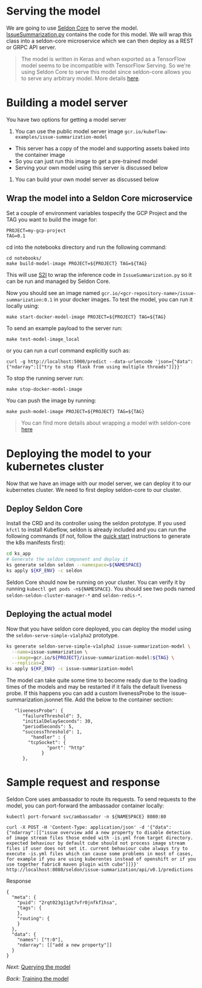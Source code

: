 # Serving the model

We are going to use [Seldon Core](https://github.com/SeldonIO/seldon-core) to serve the model. [IssueSummarization.py](notebooks/IssueSummarization.py) contains the code for this model. We will wrap this class into a seldon-core microservice which we can then deploy as a REST or GRPC API server.

> The model is written in Keras and when exported as a TensorFlow model seems to be incompatible with TensorFlow Serving. So we're using Seldon Core to serve this model since seldon-core allows you to serve any arbitrary model. More details [here](https://github.com/kubeflow/examples/issues/11#issuecomment-371005885).

#  Building a model server

You have two options for getting a model server

1. You can use the public model server image `gcr.io/kubeflow-examples/issue-summarization-model`

  * This server has a copy of the model and supporting assets baked into the container image
  * So you can just run this image to get a pre-trained model
  * Serving your own model using this server is discussed below

1. You can build your own model server as discussed below


## Wrap the model into a Seldon Core microservice

Set a couple of environment variables tospecify the GCP Project and the TAG you want to build the image for:

```
PROJECT=my-gcp-project
TAG=0.1
```

cd into the notebooks directory and run the following command:

```
cd notebooks/
make build-model-image PROJECT=${PROJECT} TAG=${TAG}
```

This will use [S2I](https://github.com/openshift/source-to-image)  to wrap the inference code in `IssueSummarization.py` so it can be run and managed by Seldon Core.


Now you should see an image named `gcr.io/<gcr-repository-name>/issue-summarization:0.1` in your docker images. To test the model, you can run it locally using:

```
make start-docker-model-image PROJECT=${PROJECT} TAG=${TAG}
```

To send an example payload to the server run:

```
make test-model-image_local
```

or you can run a curl command explicitly such as:

```
curl -g http://localhost:5000/predict --data-urlencode 'json={"data":{"ndarray":[["try to stop flask from using multiple threads"]]}}'
```

To stop the running server run:

```
make stop-docker-model-image
```

You can push the image by running:

```
make push-model-image PROJECT=${PROJECT} TAG=${TAG}
```

> You can find more details about wrapping a model with seldon-core [here](https://github.com/SeldonIO/seldon-core/blob/master/docs/wrappers/python.md)


# Deploying the model to your kubernetes cluster

Now that we have an image with our model server, we can deploy it to our kubernetes cluster. We need to first deploy seldon-core to our cluster.

## Deploy Seldon Core


Install the CRD and its controller using the seldon prototype. If you used
`kfctl` to install Kubeflow, seldon is already included and you can run
the following commands (if not, follow the
[quick start](https://www.kubeflow.org/docs/started/getting-started/#kubeflow-quick-start)
instructions to generate the k8s manifests first):

```bash
cd ks_app
# Generate the seldon component and deploy it
ks generate seldon seldon --namespace=${NAMESPACE}
ks apply ${KF_ENV} -c seldon
```

Seldon Core should now be running on your cluster. You can verify it by running
`kubectl get pods -n${NAMESPACE}`. You should see two pods named
`seldon-seldon-cluster-manager-*` and `seldon-redis-*`.

## Deploying the actual model

Now that you have seldon core deployed, you can deploy the model using the
`seldon-serve-simple-v1alpha2` prototype.

```bash
ks generate seldon-serve-simple-v1alpha2 issue-summarization-model \
  --name=issue-summarization \
  --image=gcr.io/${PROJECT}/issue-summarization-model:${TAG} \
  --replicas=2
ks apply ${KF_ENV} -c issue-summarization-model
```

The model can take quite some time to become ready due to the loading times of the models and may be restarted if it fails the default liveness probe. If this happens you can add a custom livenessProbe to the issue-summarization.jsonnet file. Add the below to the container section:

```
   "livenessProbe": {
      "failureThreshold": 3,
      "initialDelaySeconds": 30,
      "periodSeconds": 5,
      "successThreshold": 1,
         "handler" : {
	    "tcpSocket": {
               "port": "http"
             }
      },
```

# Sample request and response

Seldon Core uses ambassador to route its requests. To send requests to the model, you can port-forward the ambassador container locally:

```
kubectl port-forward svc/ambassador -n ${NAMESPACE} 8080:80
```


```
curl -X POST -H 'Content-Type: application/json' -d '{"data":{"ndarray":[["issue overview add a new property to disable detection of image stream files those ended with -is.yml from target directory. expected behaviour by default cube should not process image stream files if user does not set it. current behaviour cube always try to execute -is.yml files which can cause some problems in most of cases, for example if you are using kuberentes instead of openshift or if you use together fabric8 maven plugin with cube"]]}}' http://localhost:8080/seldon/issue-summarization/api/v0.1/predictions
```

Response

```
{
  "meta": {
    "puid": "2rqt023g11gt7vfr0jnfkf1hsa",
    "tags": {
    },
    "routing": {
    }
  },
  "data": {
    "names": ["t:0"],
    "ndarray": [["add a new property"]]
  }
}
```

*Next*: [Querying the model](04_querying_the_model.md)

*Back*: [Training the model](02_training_the_model.md)
